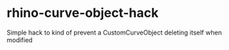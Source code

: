 # rhino-curve-object-hack
Simple hack to kind of prevent a CustomCurveObject deleting itself when modified

